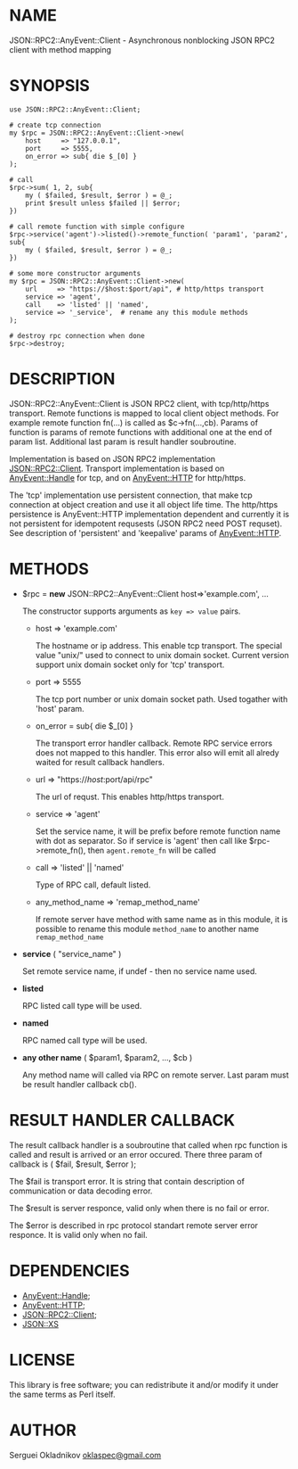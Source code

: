 # NAME

JSON::RPC2::AnyEvent::Client - Asynchronous nonblocking JSON RPC2 client with method mapping

# SYNOPSIS

    use JSON::RPC2::AnyEvent::Client;

    # create tcp connection
    my $rpc = JSON::RPC2::AnyEvent::Client->new(
        host     => "127.0.0.1",
        port     => 5555,
        on_error => sub{ die $_[0] } 
    );

    # call
    $rpc->sum( 1, 2, sub{
        my ( $failed, $result, $error ) = @_;
        print $result unless $failed || $error;
    })

    # call remote function with simple configure
    $rpc->service('agent')->listed()->remote_function( 'param1', 'param2', sub{
        my ( $failed, $result, $error ) = @_;
    })

    # some more constructor arguments
    my $rpc = JSON::RPC2::AnyEvent::Client->new(
        url     => "https://$host:$port/api", # http/https transport
        service => 'agent',
        call    => 'listed' || 'named',
        service => '_service',  # rename any this module methods
    );

    # destroy rpc connection when done
    $rpc->destroy;

# DESCRIPTION

JSON::RPC2::AnyEvent::Client is JSON RPC2 client, with
tcp/http/https transport. Remote functions is mapped to local
client object methods. For example remote function fn(...) is
called as $c->fn(...,cb). Params of function is params of remote
functions with additional one at the end of param list.
Additional last param is result handler soubroutine.

Implementation is based on JSON RPC2 implementation
[JSON::RPC2::Client](https://metacpan.org/pod/JSON::RPC2::Client). Transport implementation is based
on [AnyEvent::Handle](https://metacpan.org/pod/AnyEvent::Handle) for tcp, and on [AnyEvent::HTTP](https://metacpan.org/pod/AnyEvent::HTTP)
for http/https.

The 'tcp' implementation use persistent connection, that make
tcp connection at object creation and use it all object life time.
The http/https persistence is AnyEvent::HTTP implementation
dependent and currently it is not persistent for idempotent
requsests (JSON RPC2 need POST requset). See description of
'persistent' and 'keepalive' params of [AnyEvent::HTTP](https://metacpan.org/pod/AnyEvent::HTTP).

# METHODS

- $rpc = **new** JSON::RPC2::AnyEvent::Client host=>'example.com', ...

    The constructor supports arguments as `key => value` pairs.

    - host => 'example.com'

        The hostname or ip address. This enable tcp transport.
        The special value "unix/" used to connect to unix domain
        socket. Current version support unix domain socket only
        for 'tcp' transport.

    - port => 5555

        The tcp port number or unix domain socket path. Used togather
        with 'host' param.

    - on\_error = sub{ die $\_\[0\] }

        The transport error handler callback. Remote RPC service errors
        does not mapped to this handler. This error also will emit
        all alredy waited for result callback handlers.

    - url => "https://$host:$port/api/rpc"

        The url of requst. This enables http/https transport.

    - service => 'agent'

        Set the service name, it will be prefix before remote function
        name with dot as separator. So if service is 'agent' then call
        like $rpc->remote\_fn(), then `agent.remote_fn` will be called

    - call => 'listed' || 'named'

        Type of RPC call, default listed.

    - any\_method\_name => 'remap\_method\_name'

        If remote server have method with same name as in this module,
        it is possible to rename this module `method_name` to another
        name `remap_method_name`

- **service** ( "service\_name" )

    Set remote service name, if undef - then no service name used.

- **listed**

    RPC listed call type will be used.

- **named**

    RPC named call type will be used.

- **any other name** ( $param1, $param2, ..., $cb )

    Any method name will called via RPC on remote server. 
    Last param must be result handler callback cb(). 

# RESULT HANDLER CALLBACK

The result callback handler is a soubroutine that called
when rpc function is called and result is arrived or
an error occured. There three param of callback is
( $fail, $result, $error );

The $fail is transport error. It is string that contain
description of communication or data decoding error.

The $result is server responce, valid only when there
is no fail or error.

The $error is described in rpc protocol standart remote
server error responce. It is valid only when no fail.

# DEPENDENCIES

- [AnyEvent::Handle](https://metacpan.org/pod/AnyEvent::Handle);
- [AnyEvent::HTTP](https://metacpan.org/pod/AnyEvent::HTTP);
- [JSON::RPC2::Client](https://metacpan.org/pod/JSON::RPC2::Client);
- [JSON::XS](https://metacpan.org/pod/JSON::XS)

# LICENSE

This library is free software; you can redistribute it and/or modify
it under the same terms as Perl itself.

# AUTHOR

Serguei Okladnikov <oklaspec@gmail.com>
